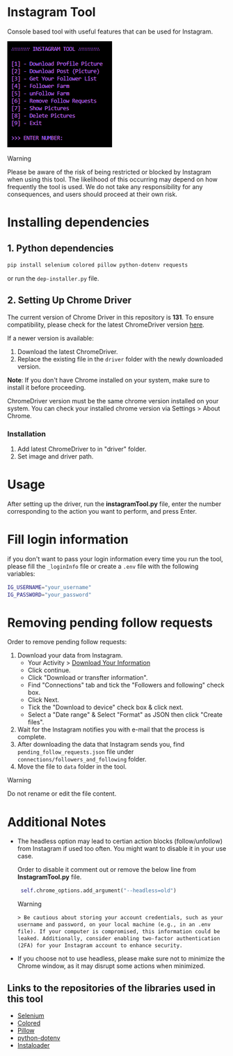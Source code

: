 # Instagram Tool

Console based tool with useful features that can be used for Instagram.

![console look](./assets/preview.png)

> [!WARNING]
> Please be aware of the risk of being restricted or blocked by Instagram when using this tool. The likelihood of this occurring may depend on how frequently the tool is used. We do not take any responsibility for any consequences, and users should proceed at their own risk.

# Installing dependencies

## 1. Python dependencies

```bash
pip install selenium colored pillow python-dotenv requests
```

or run the `dep-installer.py` file.

## 2. Setting Up Chrome Driver

The current version of Chrome Driver in this repository is **131**. To ensure compatibility, please check for the latest ChromeDriver version [here](https://googlechromelabs.github.io/chrome-for-testing/).

If a newer version is available:
1. Download the latest ChromeDriver.
2. Replace the existing file in the `driver` folder with the newly downloaded version.

**Note**: If you don't have Chrome installed on your system, make sure to install it before proceeding.

ChromeDriver version must be the same chrome version installed on your system. You can check your installed chrome version via Settings > About Chrome.

### Installation

1. Add latest ChromeDriver to in "driver" folder.
2. Set image and driver path.

# Usage

After setting up the driver, run the **instagramTool.py** file, enter the number corresponding to the action you want to perform, and press Enter.

# Fill login information

if you don't want to pass your login information every time you run the tool, please fill the `_loginInfo` file or create a `.env` file with the following variables:

```bash
IG_USERNAME="your_username"
IG_PASSWORD="your_password"
```

# Removing pending follow requests

Order to remove pending follow requests:

1. Download your data from Instagram.
   - Your Activity > [Download Your Information](https://www.instagram.com/download/request)
   - Click continue.
   - Click "Download or transfter information".
   - Find "Connections" tab and tick the "Followers and following" check box.
   - Click Next.
   - Tick the "Download to device" check box & click next.
   - Select a "Date range" & Select "Format" as JSON then click "Create files".
2. Wait for the Instagram notifies you with e-mail that the process is complete.
3. After downloading the data that Instagram sends you, find `pending_follow_requests.json` file under `connections/followers_and_following` folder.
4. Move the file to `data` folder in the tool.

> [!WARNING]
> Do not rename or edit the file content.

# Additional Notes

- The headless option may lead to certian action blocks (follow/unfollow) from Instagram if used too often. You might want to disable it in your use case.

   Order to disable it comment out or remove the below line from **InstagramTool.py** file.

   ```py
    self.chrome_options.add_argument("--headless=old")
   ```

   > [!WARNING]
      > Be cautious about storing your account credentials, such as your username and password, on your local machine (e.g., in an .env file). If your computer is compromised, this information could be leaked. Additionally, consider enabling two-factor authentication (2FA) for your Instagram account to enhance security.

- If you choose not to use headless, please make sure not to minimize the Chrome window, as it may disrupt some actions when minimized.

## Links to the repositories of the libraries used in this tool

- [Selenium](https://github.com/SeleniumHQ/Selenium)
- [Colored](https://gitlab.com/dslackw/colored)
- [Pillow](https://github.com/python-pillow/Pillow)
- [python-dotenv](https://github.com/theskumar/python-dotenv)
- [Instaloader](https://github.com/instaloader/instaloader)
